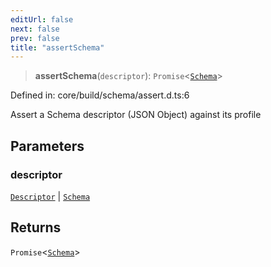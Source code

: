```yaml
---
editUrl: false
next: false
prev: false
title: "assertSchema"
---
```


> **assertSchema**(`descriptor`): `Promise`\<[`Schema`](/reference/dpkit/schema/)\>

Defined in: core/build/schema/assert.d.ts:6

Assert a Schema descriptor (JSON Object) against its profile

## Parameters

### descriptor

[`Descriptor`](/reference/dpkit/descriptor/) | [`Schema`](/reference/dpkit/schema/)

## Returns

`Promise`\<[`Schema`](/reference/dpkit/schema/)\>
